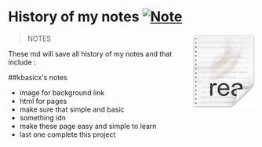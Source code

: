 
# History of my notes [![Note](https://cdn.jsdelivr.net/gh/sindresorhus/awesome@d7305f38d29fed78fa85652e3a63e154dd8e8829/media/badge.svg)](https://github.com/sindresorhus/awesome#readme)
> NOTES
> <img src="icon.png" align="right"/>

These md will save all history of my notes and that include :


##kbasicx's notes 

- image for background link
- html for pages
- make sure that simple and basic
- something idn
- make these page easy and simple to learn
- last one complete this project



